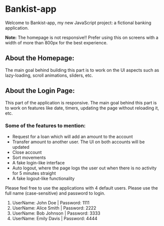 # Bankist-app

Welcome to Bankist-app, my new JavaScript project: a fictional banking application.

**Note:** The homepage is not responsive!! Prefer using this on screens with a width of more than 800px for the best experience.

## About the Homepage:
The main goal behind building this part is to work on the UI aspects such as lazy-loading, scroll animations, sliders, etc.

## About the Login Page:
This part of the application is responsive. The main goal behind this part is to work on features like date, timers, updating the page without reloading it, etc.

### Some of the features to mention:
- Request for a loan which will add an amount to the account
- Transfer amount to another user. The UI on both accounts will be updated
- Close account
- Sort movements
- A fake login-like interface
- Auto logout, where the page logs the user out when there is no activity for 5 minutes straight
- A fake logout-like functionality

Please feel free to use the applications with 4 default users. Please use the full name (case-sensitive) and password to login.

1. UserName: John Doe | Password: 1111
2. UserName: Alice Smith | Password: 2222
3. UserName: Bob Johnson | Password: 3333
4. UserName: Emily Davis | Password: 4444
